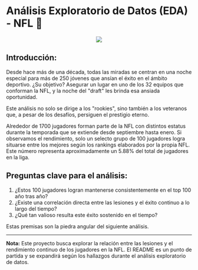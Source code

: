 # Análisis Exploratorio de Datos (EDA) - NFL 🏈

<div align="center">
  <img src="https://www.sportscasting.com/wp-content/uploads/2020/04/Brian-Dawkins-Eagles-2004.jpg" width=""/>
</div>

## Introducción:

Desde hace más de una década, todas las miradas se centran en una noche especial para más de 250 jóvenes que ansían el éxito en el ámbito deportivo. ¿Su objetivo? Asegurar un lugar en uno de los 32 equipos que conforman la NFL, y la noche del "draft" les brinda esa ansiada oportunidad.

Este análisis no solo se dirige a los "rookies", sino también a los veteranos que, a pesar de los desafíos, persiguen el prestigio eterno.

Alrededor de 1700 jugadores forman parte de la NFL con distintos estatus durante la temporada que se extiende desde septiembre hasta enero. Si observamos el rendimiento, solo un selecto grupo de 100 jugadores logra situarse entre los mejores según los rankings elaborados por la propia NFL. Este número representa aproximadamente un 5.88% del total de jugadores en la liga.

## Preguntas clave para el análisis:

1. ¿Estos 100 jugadores logran mantenerse consistentemente en el top 100 año tras año?
2. ¿Existe una correlación directa entre las lesiones y el éxito continuo a lo largo del tiempo?
3. ¿Qué tan valioso resulta este éxito sostenido en el tiempo?

Estas premisas son la piedra angular del siguiente análisis.

---

**Nota:** Este proyecto busca explorar la relación entre las lesiones y el rendimiento continuo de los jugadores en la NFL. El README es un punto de partida y se expandirá según los hallazgos durante el análisis exploratorio de datos.

